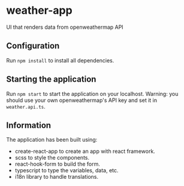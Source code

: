 # weather-app
UI that renders data from openweathermap API

## Configuration

Run `npm install` to install all dependencies.

## Starting the application

Run `npm start` to start the application on your localhost.
Warning: you should use your own openweathermap's API key and set it in `weather.api.ts`.

## Information

The application has been built using:
 - create-react-app to create an app with react framework.
 - scss to style the components.
 - react-hook-form to build the form.
 - typescript to type the variables, data, etc. 
 - i18n library to handle translations.
